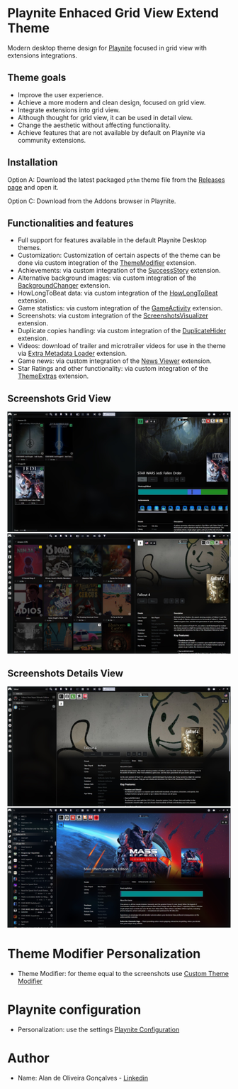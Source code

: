 # Playnite Enhaced Grid View Extend Theme

Modern desktop theme design for [Playnite](https://github.com/JosefNemec/Playnite) focused in grid view with extensions integrations.

## Theme goals

- Improve the user experience.
- Achieve a more modern and clean design, focused on grid view.
- Integrate extensions into grid view.
- Although thought for grid view, it can be used in detail view.
- Change the aesthetic without affecting functionality.
- Achieve features that are not available by default on Playnite via community extensions.

## Installation

Option A: Download the latest packaged `pthm` theme file from the [Releases page](https://github.com/Alan-oliveir/Playnite_E_Grid_View_Extend_Theme/releases) and open it.

Option C: Download from the Addons browser in Playnite.

## Functionalities and features

- Full support for features available in the default Playnite Desktop themes.
- Customization: Customization of certain aspects of the theme can be done via custom integration of the [ThemeModifier](https://playnite.link/addons.html#playnite-thememodifier-plugin) extension.
- Achievements: via custom integration of the [SuccessStory](https://playnite.link/addons.html#playnite-successstory-plugin) extension.
- Alternative background images: via custom integration of the [BackgroundChanger](https://playnite.link/addons.html#playnite-backgroundchanger-plugin) extension.
- HowLongToBeat data: via custom integration of the [HowLongToBeat](https://playnite.link/addons.html#playnite-howlongtobeat-plugin) extension.
- Game statistics: via custom integration of the [GameActivity](https://playnite.link/addons.html#playnite-gameactivity-plugin) extension.
- Screenshots: via custom integration of the [ScreenshotsVisualizer](https://playnite.link/addons.html#playnite-screenshotsvisualizer-plugin) extension.
- Duplicate copies handling: via custom integration of the [DuplicateHider](https://playnite.link/addons.html#felixkmh_DuplicateHider_Plugin) extension.
- Videos: download of trailer and microtrailer videos for use in the theme via [Extra Metadata Loader](https://playnite.link/addons.html#ExtraMetadataLoader_705fdbca-e1fc-4004-b839-1d040b8b4429) extension.
- Game news: via custom integration of the [News Viewer](https://playnite.link/addons.html#NewsViewer_15e03ffe-90f6-4e8e-bd4d-94514777481d) extension.
- Star Ratings and other functionality: via custom integration of the [ThemeExtras](https://playnite.link/addons.html#felixkmh_Extras_Plugin) extension.
  
## Screenshots Grid View

![Screenshot](https://github.com/Alan-oliveir/Playnite_E_Grid_View_Extend_Theme/blob/main/Screenshots/screenshot_1.jpg)
![Screenshot](https://github.com/Alan-oliveir/Playnite_E_Grid_View_Extend_Theme/blob/main/Screenshots/screenshot_6.jpg)

## Screenshots Details View

![Screenshot](https://github.com/Alan-oliveir/Playnite_E_Grid_View_Extend_Theme/blob/main/Screenshots/screenshot_4.jpg)
![Screenshot](https://github.com/Alan-oliveir/Playnite_E_Grid_View_Extend_Theme/blob/main/Screenshots/screenshot_7.jpg)

# Theme Modifier Personalization

- Theme Modifier: for theme equal to the screenshots use [Custom Theme Modifier](https://github.com/Alan-oliveir/Playnite_E_Grid_View_Extend_Theme/blob/main/custom_theme_config.json)

# Playnite configuration

- Personalization: use the settings [Playnite Configuration](https://github.com/Alan-oliveir/Playnite_E_Grid_View_Extend_Theme/tree/main/Screenshots/Config)

# Author

- Name: Alan de Oliveira Gonçalves - [Linkedin](www.linkedin.com/in/alan-de-oliveira-gonçalves-207549258)

